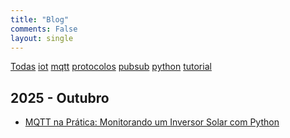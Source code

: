 ```yaml
---
title: "Blog"
comments: False
layout: single
---
```


<a href="/" class="tag">Todas</a> <a href="/tags/iot" class="tag">iot</a> <a href="/tags/mqtt" class="tag">mqtt</a> <a href="/tags/protocolos" class="tag">protocolos</a> <a href="/tags/pubsub" class="tag active">pubsub</a> <a href="/tags/python" class="tag">python</a> <a href="/tags/tutorial" class="tag">tutorial</a>

## 2025 - Outubro

- [MQTT na Prática: Monitorando um Inversor Solar com Python](/2025/10/27/mqtt-na-pr-tica--monitorando-um-inversor-solar-com-python/)

